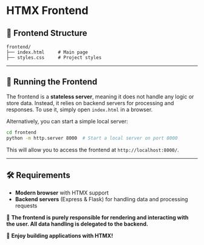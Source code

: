 # HTMX Frontend

## 📂 Frontend Structure

```
frontend/
├── index.html     # Main page
├── styles.css     # Project styles
```

---

## 🚀 Running the Frontend

The frontend is a **stateless server**, meaning it does not handle any logic or store data. Instead, it relies on backend servers for processing and responses. To use it, simply open `index.html` in a browser.

Alternatively, you can start a simple local server:

```bash
cd frontend
python -m http.server 8000  # Start a local server on port 8000
```

This will allow you to access the frontend at `http://localhost:8000/`.

---

## 🛠 Requirements

- **Modern browser** with HTMX support
- **Backend servers** (Express & Flask) for handling data and processing requests

📌 **The frontend is purely responsible for rendering and interacting with the user. All data handling is delegated to the backend.**

🎉 **Enjoy building applications with HTMX!**
